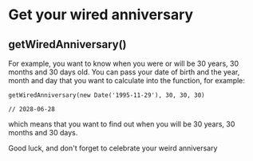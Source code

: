 # Get your wired anniversary

## getWiredAnniversary()

For example, you want to know when you were or will be 30 years, 30 months and 30 days old. You can pass your date of birth and the year, month and day that you want to calculate into the function, for example:
````
getWiredAnniversary(new Date('1995-11-29'), 30, 30, 30)

// 2028-06-28
```` 
which means that you want to find out when you will be 30 years, 30 months and 30 days.

Good luck, and don't forget to celebrate your weird anniversary